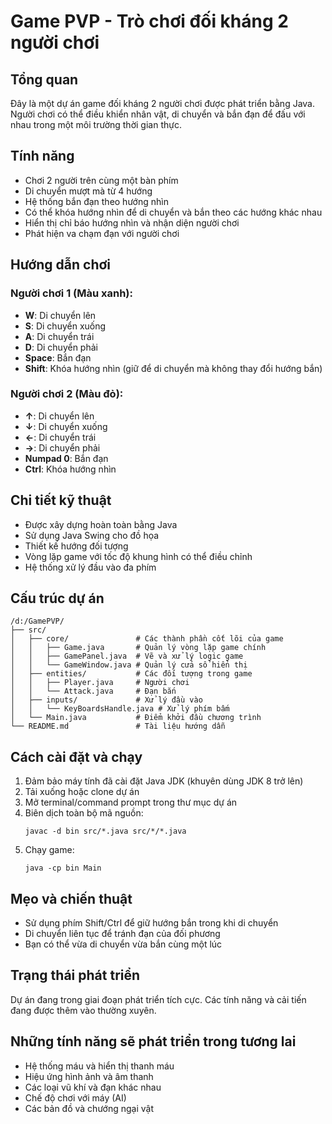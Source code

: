 # Game PVP - Trò chơi đối kháng 2 người chơi

## Tổng quan
Đây là một dự án game đối kháng 2 người chơi được phát triển bằng Java. Người chơi có thể điều khiển nhân vật, di chuyển và bắn đạn để đấu với nhau trong một môi trường thời gian thực.

## Tính năng
- Chơi 2 người trên cùng một bàn phím
- Di chuyển mượt mà từ 4 hướng
- Hệ thống bắn đạn theo hướng nhìn
- Có thể khóa hướng nhìn để di chuyển và bắn theo các hướng khác nhau
- Hiển thị chỉ báo hướng nhìn và nhận diện người chơi
- Phát hiện va chạm đạn với người chơi

## Hướng dẫn chơi
### Người chơi 1 (Màu xanh):
- **W**: Di chuyển lên
- **S**: Di chuyển xuống
- **A**: Di chuyển trái
- **D**: Di chuyển phải
- **Space**: Bắn đạn
- **Shift**: Khóa hướng nhìn (giữ để di chuyển mà không thay đổi hướng bắn)

### Người chơi 2 (Màu đỏ):
- **↑**: Di chuyển lên
- **↓**: Di chuyển xuống
- **←**: Di chuyển trái
- **→**: Di chuyển phải
- **Numpad 0**: Bắn đạn
- **Ctrl**: Khóa hướng nhìn

## Chi tiết kỹ thuật
- Được xây dựng hoàn toàn bằng Java
- Sử dụng Java Swing cho đồ họa
- Thiết kế hướng đối tượng
- Vòng lặp game với tốc độ khung hình có thể điều chỉnh
- Hệ thống xử lý đầu vào đa phím

## Cấu trúc dự án
```
/d:/GamePVP/
├── src/
│   ├── core/               # Các thành phần cốt lõi của game
│   │   ├── Game.java       # Quản lý vòng lặp game chính
│   │   ├── GamePanel.java  # Vẽ và xử lý logic game
│   │   └── GameWindow.java # Quản lý cửa sổ hiển thị
│   ├── entities/           # Các đối tượng trong game
│   │   ├── Player.java     # Người chơi
│   │   └── Attack.java     # Đạn bắn
│   ├── inputs/             # Xử lý đầu vào
│   │   └── KeyBoardsHandle.java # Xử lý phím bấm
│   └── Main.java           # Điểm khởi đầu chương trình
└── README.md               # Tài liệu hướng dẫn
```

## Cách cài đặt và chạy
1. Đảm bảo máy tính đã cài đặt Java JDK (khuyên dùng JDK 8 trở lên)
2. Tải xuống hoặc clone dự án
3. Mở terminal/command prompt trong thư mục dự án
4. Biên dịch toàn bộ mã nguồn:
   ```
   javac -d bin src/*.java src/*/*.java
   ```
5. Chạy game:
   ```
   java -cp bin Main
   ```

## Mẹo và chiến thuật
- Sử dụng phím Shift/Ctrl để giữ hướng bắn trong khi di chuyển
- Di chuyển liên tục để tránh đạn của đối phương
- Bạn có thể vừa di chuyển vừa bắn cùng một lúc

## Trạng thái phát triển
Dự án đang trong giai đoạn phát triển tích cực. Các tính năng và cải tiến đang được thêm vào thường xuyên.

## Những tính năng sẽ phát triển trong tương lai
- Hệ thống máu và hiển thị thanh máu
- Hiệu ứng hình ảnh và âm thanh
- Các loại vũ khí và đạn khác nhau
- Chế độ chơi với máy (AI)
- Các bản đồ và chướng ngại vật